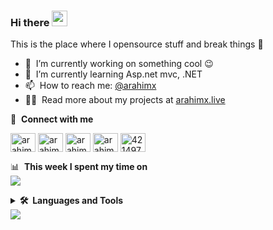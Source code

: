 ### Hi there <a href="https://www.arahimx.live/"><img src="https://media.giphy.com/media/hvRJCLFzcasrR4ia7z/giphy.gif" width="25px"></a>
This is the place where I opensource stuff and break things :rofl:

- 🔭 &nbsp;I’m currently working on something cool :wink:
- 🌱 &nbsp;I’m currently learning Asp.net mvc, .NET
- 📫 &nbsp;How to reach me: [@arahimx](http://twitter.com/arahimx)
- 👨‍💻 &nbsp;Read more about my projects at [arahimx.live](http://www.arahimx.live)



🔗 &nbsp;**Connect with me**
<p align="left">
<a href="https://dev.to/arahimx" target="blank"><img align="center" src="https://cdn.jsdelivr.net/npm/simple-icons@3.0.1/icons/dev-dot-to.svg" alt="arahimx" height="30" width="40" /></a>
<a href="https://twitter.com/arahimx" target="blank"><img align="center" src="https://cdn.jsdelivr.net/npm/simple-icons@v3/icons/twitter.svg" alt="arahimx" height="30" width="40" /></a>
  <a href="https://developers.google.com/profile/u/107037036509600621052" target="blank"><img align="center" src="https://cdn.jsdelivr.net/npm/simple-icons@v3/icons/google.svg" alt="arahimx" height="30" width="40" /></a>
<a href="https://linkedin.com/in/arahimx" target="blank"><img align="center" src="https://cdn.jsdelivr.net/npm/simple-icons@v3/icons/linkedin.svg" alt="arahimx" height="30" width="40" /></a>
<a href="https://stackoverflow.com/users/14501863/arahimx" target="blank"><img align="center" src="https://cdn.jsdelivr.net/npm/simple-icons@v3/icons/stackoverflow.svg" alt="4214976" height="30" width="40" /></a>

  

📊 &nbsp;**This week I spent my time on**  
   <img src="https://wakatime.com/share/@arahimx/b952bdb6-2fff-4df4-b6ab-608af4acd699.svg">
<details>
  <summary><b>🛠️&nbsp;&nbsp;Languages&nbsp;and&nbsp;Tools</b></summary>
  <br/>
  
-  &nbsp;Asp.net MVC
-  &nbsp;.NET
-  &nbsp;C#
-  &nbsp;HTML
-  &nbsp;CSS
-  &nbsp;JS
-  &nbsp;VS 2019
-  &nbsp;VS Code
-  &nbsp;SQL Server
-  &nbsp;Github

</details>
  
 <img src="https://github-readme-stats.vercel.app/api?username=arahimx&&show_icons=true&title_color=ffffff&icon_color=bb2acf&bg_color=00000000&text_color=777">
